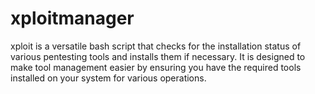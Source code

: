 # xploitmanager
xploit is a versatile bash script that checks for the installation status of various pentesting tools and installs them if necessary. It is designed to make tool management easier by ensuring you have the required tools installed on your system for various operations.
